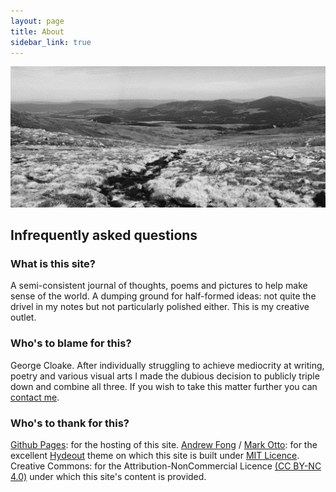 ```yaml
---
layout: page
title: About
sidebar_link: true
---
```


![About](/images/ABOUT.jpg)

<h2>Infrequently asked questions</h2>

  <h3>What is this site?</h3>
A semi-consistent journal of thoughts, poems and pictures to help make sense of the world. A dumping ground for half-formed ideas: not quite the drivel in my notes but not particularly polished either. This is my creative outlet.

<h3>Who's to blame for this?</h3>

George Cloake. After individually struggling to achieve mediocrity at writing, poetry and various visual arts I made the dubious decision to publicly triple down and combine all three. If you wish to take this matter further you can <a href="">contact me</a>.

<h3>Who's to thank for this?</h3>

<a href="https://pages.github.com">Github Pages</a>: for the hosting of this site. <a href="https://github.com/fongandrew">Andrew Fong</a> / <a href="https://github.com/mdo">Mark Otto</a>: for the excellent <a href="https://github.com/fongandrew/hydeout">Hydeout</a> theme on which this site is built under <a href="https://www.georgecloake.com/LICENSE.md">MIT Licence</a>. Creative Commons: for the Attribution-NonCommercial Licence <a href="https://creativecommons.org/licenses/by-nc/4.0/">(CC BY-NC 4.0)</a> under which this site's content is provided.

